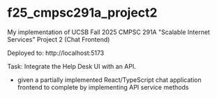 # f25_cmpsc291a_project2
My implementation of UCSB Fall 2025 CMPSC 291A "Scalable Internet Services" Project 2 (Chat Frontend)

Deployed to: http://localhost:5173

Task: Integrate the Help Desk UI with an API.
- given a partially implemented React/TypeScript chat application frontend to complete by implementing API service methods
